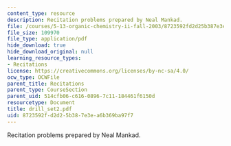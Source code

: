```yaml
---
content_type: resource
description: Recitation problems prepared by Neal Mankad.
file: /courses/5-13-organic-chemistry-ii-fall-2003/8723592fd2d25b387e3ea6b369ba97f7_drill_set2.pdf
file_size: 109970
file_type: application/pdf
hide_download: true
hide_download_original: null
learning_resource_types:
- Recitations
license: https://creativecommons.org/licenses/by-nc-sa/4.0/
ocw_type: OCWFile
parent_title: Recitations
parent_type: CourseSection
parent_uid: 514cfb06-c616-0896-7c11-184461f6150d
resourcetype: Document
title: drill_set2.pdf
uid: 8723592f-d2d2-5b38-7e3e-a6b369ba97f7
---
```

Recitation problems prepared by Neal Mankad.